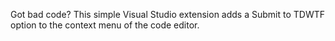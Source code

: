Got bad code? This simple Visual Studio extension adds a Submit to TDWTF option to the context menu of the code editor.
